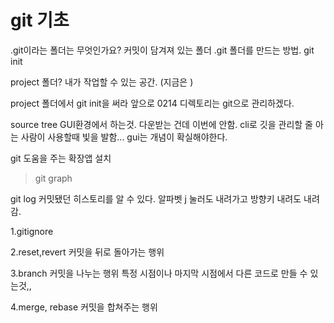 # git 기초

.git이라는 폴더는 무엇인가요? 
    커밋이 담겨져 있는 폴더
.git 폴더를 만드는 방법.
    git init

project 폴더?
    내가 작업할 수 있는 공간. (지금은 )

project 폴더에서 git init을 써라
앞으로 0214 디렉토리는 git으로 관리하겠다.

source tree GUI환경에서 하는것. 다운받는 건데 이번에 안함.
cli로 깃을 관리할 줄 아는 사람이 사용할때 빛을 발함...
gui는 개념이 확실해야한다.

git 도움을 주는 확장앱 설치
>git graph

git log 커밋됐던 히스토리를 알 수 있다.
알파벳 j 눌러도 내려가고 방향키 내려도 내려감.

1.gitignore

2.reset,revert
커밋을 뒤로 돌아가는 행위

3.branch
커밋을 나누는 행위
특정 시점이나 마지막 시점에서 다른 코드로 만들 수 있는것,,

4.merge, rebase
커밋을 합쳐주는 행위